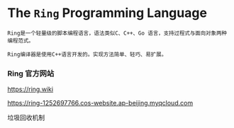 # The ```Ring``` Programming Language


```
Ring是一个轻量级的脚本编程语言，语法类似C、C++、Go 语言，支持过程式与面向对象两种编程范式。

Ring编译器是使用C++语言开发的。实现方法简单、轻巧、易扩展。
```

### Ring 官方网站


https://ring.wiki


https://ring-1252697766.cos-website.ap-beijing.myqcloud.com


垃圾回收机制